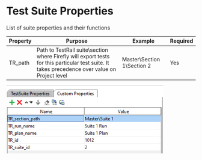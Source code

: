 
# Test Suite Properties
List of suite properties and their functions

| Property | Purpose  					| Example				 | Required |
|----------|----------------------------|------------------------|----------|
| TR_path | Path to TestRail suite\section where Firefly will export tests for this particular test suite. It takes precedence over value on Project level | Master\Section 1\Section 2 | Yes

[![Suite Custom Properties](images/suite-custom-props.png "Project Custom Properties")](images/suite-custom-props.png "Suite Custom Properties")